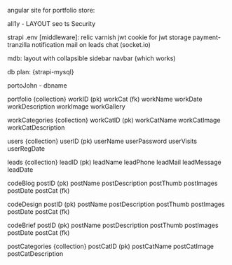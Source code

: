 angular site for portfolio store:

all1y - LAYOUT
seo 
ts
Security


strapi 
.env
[middleware]:
relic
varnish
jwt 
cookie for jwt storage
payment- tranzilla
notification mail on leads
chat (socket.io)

mdb: layout with collapsible sidebar
navbar (which works)



db plan: {strapi-mysql}

portoJohn - dbname

portfolio {collection}
workID  (pk)
workCat (fk)
workName
workDate
workDescription
workImage
workGallery

workCategories {collection}
workCatID (pk)
workCatName
workCatImage
workCatDescription

users {collection}
userID  (pk)
userName
userPassword
userVisits
userRegDate

leads {collection}
leadID  (pk)
leadName
leadPhone
leadMail
leadMessage
leadDate

codeBlog
postID  (pk)
postName
postDescription
postThumb
postImages
postDate
postCat (fk)



codeDesign
postID  (pk)
postName
postDescription
postThumb
postImages
postDate
postCat (fk)

codeBrief
postID  (pk)
postName
postDescription
postThumb
postImages
postDate
postCat (fk)

postCategories {collection}
postCatID (pk)
postCatName
postCatImage
postCatDescription

